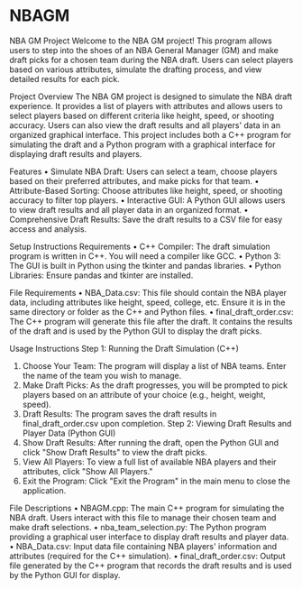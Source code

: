 # NBAGM

NBA GM Project
Welcome to the NBA GM project! This program allows users to step into the shoes of an NBA General Manager (GM) and make draft picks for a chosen team during the NBA draft. Users can select players based on various attributes, simulate the drafting process, and view detailed results for each pick.

Project Overview
The NBA GM project is designed to simulate the NBA draft experience. It provides a list of players with attributes and allows users to select players based on different criteria like height, speed, or shooting accuracy. Users can also view the draft results and all players' data in an organized graphical interface. This project includes both a C++ program for simulating the draft and a Python program with a graphical interface for displaying draft results and players.

Features
•	Simulate NBA Draft: Users can select a team, choose players based on their preferred attributes, and make picks for that team.
•	Attribute-Based Sorting: Choose attributes like height, speed, or shooting accuracy to filter top players.
•	Interactive GUI: A Python GUI allows users to view draft results and all player data in an organized format.
•	Comprehensive Draft Results: Save the draft results to a CSV file for easy access and analysis.

Setup Instructions
Requirements
•	C++ Compiler: The draft simulation program is written in C++. You will need a compiler like GCC.
•	Python 3: The GUI is built in Python using the tkinter and pandas libraries.
•	Python Libraries: Ensure pandas and tkinter are installed.

File Requirements
•	NBA_Data.csv: This file should contain the NBA player data, including attributes like height, speed, college, etc. Ensure it is in the same directory or folder as the C++ and Python files.
•	final_draft_order.csv: The C++ program will generate this file after the draft. It contains the results of the draft and is used by the Python GUI to display the draft picks.

Usage Instructions
Step 1: Running the Draft Simulation (C++)
1.	Choose Your Team: The program will display a list of NBA teams. Enter the name of the team you wish to manage.
2.	Make Draft Picks: As the draft progresses, you will be prompted to pick players based on an attribute of your choice (e.g., height, weight, speed).
3.	Draft Results: The program saves the draft results in final_draft_order.csv upon completion.
Step 2: Viewing Draft Results and Player Data (Python GUI)
1.	Show Draft Results: After running the draft, open the Python GUI and click "Show Draft Results" to view the draft picks.
2.	View All Players: To view a full list of available NBA players and their attributes, click "Show All Players."
3.	Exit the Program: Click "Exit the Program" in the main menu to close the application.

File Descriptions
•	NBAGM.cpp: The main C++ program for simulating the NBA draft. Users interact with this file to manage their chosen team and make draft selections.
•	nba_team_selection.py: The Python program providing a graphical user interface to display draft results and player data.
•	NBA_Data.csv: Input data file containing NBA players' information and attributes (required for the C++ simulation).
•	final_draft_order.csv: Output file generated by the C++ program that records the draft results and is used by the Python GUI for display.